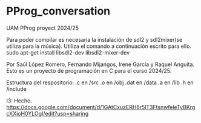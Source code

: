 # PProg_conversation 
UAM PProg proyect 2024/25

Para poder compilar es necesaria la instalación de sdl2 y sdl2mixer(se utiliza para la música). Utiliza el comando a continuación escrito para ello.
sudo apt-get install libsdl2-dev libsdl2-mixer-dev


Por Saúl López Romero, Fernando Mijangos, Irene García y Raquel Anguita.
Esto es un proyecto de programación en C para el curso 2024/25.

Estructura del respositorio:
    .c en /src
    .o en /obj
    .dat en /data
    .a en /lib
    .h en /include
    

I3: Hecho.
https://docs.google.com/document/d/1GAtCxuzERH6r5lT3FtsnwfeleTyBKrgcXXioH0YLOgI/edit?usp=sharing
